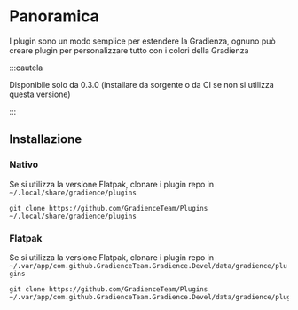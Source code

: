 # Panoramica

I plugin sono un modo semplice per estendere la Gradienza, ognuno può creare plugin per personalizzare tutto con i colori della Gradienza

:::cautela

Disponibile solo da 0.3.0 (installare da sorgente o da CI se non si utilizza questa versione)

:::


## Installazione

### Nativo

Se si utilizza la versione Flatpak, clonare i plugin repo in `~/.local/share/gradience/plugins`

```shell
git clone https://github.com/GradienceTeam/Plugins ~/.local/share/gradience/plugins
```


### Flatpak

Se si utilizza la versione Flatpak, clonare i plugin repo in `~/.var/app/com.github.GradienceTeam.Gradience.Devel/data/gradience/plugins`

```shell
git clone https://github.com/GradienceTeam/Plugins ~/.var/app/com.github.GradienceTeam.Gradience.Devel/data/gradience/plugins
```
